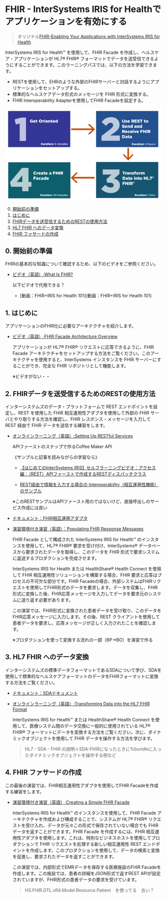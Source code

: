 # FHIR - InterSystems IRIS for Healthでアプリケーションを有効にする
> オリジナル[FHIR-Enabling Your Applications with InterSystems IRIS for Health](https://learning.intersystems.com/course/view.php?id=2323)

InterSystems IRIS for Health™ を使用して、FHIR Facade を作成し、ヘルスケア・アプリケーションが HL7® FHIR® フォーマットでデータを送受信できるようにすることができます。このラーニングパスでは、以下の方法を学習できます。

- RESTを使用して、EHRのような外部のFHIRサーバーと対話するようにアプリケーションをセットアップする。
- 標準的なヘルスケアデータ形式のメッセージを FHIR 形式に変換する。
- FHIR Interoperability Adapterを使用してFHIR Facadeを設定する。

![](/assets/FHIR-EnablingYourAppWithIRIS4H.png)


0. [開始前の準備](#0-開始前の準備)
1. [はじめに](#1-はじめに)
2. [FHIRデータを送受信するためのRESTの使用方法](#2-fhirデータを送受信するためのrestの使用方法)
3. [HL7 FHIR へのデータ変換](#3-hl7-fhir-へのデータ変換)
4. [FHIR ファサードの作成](#4-fhir-ファサードの作成)

## 0. 開始前の準備

FHIRの基本的な知識について確認するため、以下のビデオをご参照ください。

- [ビデオ（英語）:What Is FHIR?](https://learning.intersystems.com/course/view.php?name=What%20is%20FHIR)

    以下ビデオで代用できる？
    - [動画：FHIR+IRIS for Health 101](動画：FHIR+IRIS for Health 101)

## 1. はじめに
アプリケーションのFHIR化に必要なアーキテクチャを紹介します。

- [ビデオ（英語）:FHIR Facade Architecture Overview](https://learning.intersystems.com/course/view.php?id=2137)

    アプリケーションが HL7® FHIR® リクエストに応答できるように、FHIR Facade アーキテクチャをセットアップする方法をご覧ください。このアーキテクチャを使用すると、InterSystems インスタンスを FHIR サーバーにすることができ、完全な FHIR リポジトリとして機能します。

    ※ビデオがない・・

## 2. FHIRデータを送受信するためのRESTの使用方法
インターシステムズのデータ・プラットフォームで REST エンドポイントを設定し、REST を使用した FHIR 相互運用性アダプタを使用して外部の FHIR サーバとやり取りする方法を確認し、FHIR レスポンス・メッセージを入力して REST 経由で FHIR データを送信する練習をします。

- [オンラインラーニング（英語）:Setting Up RESTful Services](https://learning.intersystems.com/course/view.php?name=REST%20Services)

    APIファーストのステップで作るCoffee Maker API

    《サンプルと記事を読みながらの学習なら》
    - [【はじめてのInterSystems IRIS】セルフラーニングビデオ：アクセス編：（REST）APIファーストで作成するRESTディスパッチクラス](https://jp.community.intersystems.com/node/479596)

    - [REST経由で情報を入力する場合の Interoperability（相互運用性機能）のサンプル](https://jp.community.intersystems.com/node/559356)　

    ※このRESTサンプルはAPIファースト用のではないけど、直接呼出しのサービス作成には良い

- [ドキュメント：FHIR相互運用アダプタ](https://docs.intersystems.com/irisforhealthlatestj/csp/docbook/DocBook.UI.Page.cls?KEY=HXFHIR_fhir_adapter)

- [演習環境付き演習（英語）：Populating FHIR Response Messages](https://learning.intersystems.com/course/view.php?id=2272)

    FHIR Facade として構成された InterSystems IRIS for Health™ のインスタンスを使用して、HL7® FHIR® 要求を受け付け、InterSystems® データベースから要求されたデータを取得し、このデータを FHIR 形式で要求システムに返送するプロダクションを完成させます。

    InterSystems IRIS for Health または HealthShare® Health Connect を使用して FHIR 相互運用性ソリューションを構築する場合、FHIR 要求と応答はプロセスの不可欠な部分です。FHIR Facadeの場合、外部システムはFHIRリクエストを使用してFHIR形式のデータを要求します。データを収集し、FHIR形式に変換した後、FHIR応答メッセージを入力してデータを要求元のシステムに送り返す必要があります。

    この演習では、FHIR形式に変換された患者データを受け取り、このデータをFHIR応答メッセージに入力します。その後、REST クライアントを使用して患者データを要求し、応答メッセージが正しく入力されたことを確認します。

    ※プロダクションを使って変換する流れの一部（BP->BO）を演習で作る

## 3. HL7 FHIR へのデータ変換

インターシステムズの標準データフォーマットであるSDAについて学び、SDAを使用して標準的なヘルスケアフォーマットのデータをFHIRフォーマットに変換する方法をご覧ください。

- [ドキュメント：SDAドキュメント](https://docs.intersystems.com/irisforhealthlatestj/csp/docbook/DocBook.UI.Page.cls?KEY=HXSDA_ch_sda)

- [オンラインラーニング（英語）:Transforming Data into the HL7 FHIR Format](https://learning.intersystems.com/course/view.php?name=FHIRTransformations)

    InterSystems IRIS for Health™ または HealthShare® Health Connect を使用して、医療システム間のデータ交換に一般的に使用されている HL7® FHIR® フォーマットにデータを変換する方法をご覧ください。次に、ダイナミックオブジェクトを使用して FHIR データを操作する方法を学びます。

    > HL7 - SDA - FHIR の説明＋SDA-FHIRになったときに%bundleに入ったダイナミックオブジェクトを操作する例など


## 4. FHIR ファサードの作成

この最後の演習では、FHIR相互運用性アダプタを使用してFHIR Facadeを作成する練習をします。

- [演習環境付き演習（英語）:Creating a Simple FHIR Facade](https://learning.intersystems.com/course/view.php?id=2274)

    InterSystems IRIS for Health™ のインスタンスを使用して、FHIR Facade アーキテクチャを作成および構成することで、システムが HL7® FHIR® リクエストを受け入れ、データが元々この形式で保存されていない場合でも FHIR データを返すことができます。FHIR Facade を作成するには、FHIR 相互運用性アダプタを使用します。これは、特別なビジネスホストを使用してプロダクションで FHIR リクエストを処理する新しい相互運用性 REST エンドポイントを作成します。このプロダクションを使用して、データの検索と変換を促進し、要求されたデータを返すことができます。

    この演習では、内部形式でEMRデータを保存する医療施設のFHIR Facadeを作成します。この施設では、患者の詳細をJSON形式で返すREST APIが設定されていますが、FHIR形式の患者データの要求を受けています。

    > HS.FHIR.DTL.vR4.Model.Resource.Patient　を使ってる　古い？


